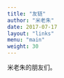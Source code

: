 ```yaml
---
title: "友链"
author: "米老朱"
date: 2017-07-17
layout: "links"
menu: "main"
weight: 30
---
```


米老朱的朋友们。
